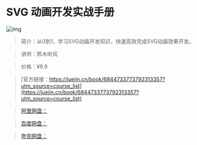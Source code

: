 # SVG 动画开发实战手册

![img](../../assets/16d6bda264ac27e4~tplv-t2oaga2asx-no-mark:280:280:200:280.png)

> 简介：从0到1，学习SVG动画开发知识，快速高效完成SVG动画效果开发。

> 讲师：聆木听风

> 价格：¥9.9

> [官方链接：https://juejin.cn/book/6844733773792313357?utm_source=course_list](https://juejin.cn/book/6844733773792313357?utm_source=course_list)

> [阿里网盘：]()

> [百度网盘：]()

> [夸克网盘：]()
